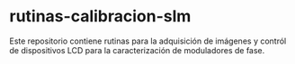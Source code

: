 rutinas-calibracion-slm
=======================

Este repositorio contiene rutinas para la adquisición de imágenes y contról de dispositivos LCD para la caracterización de moduladores de fase.
